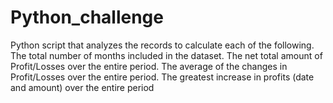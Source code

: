 # Python_challenge
 Python script that analyzes the records to calculate each of the following. The total number of months included in the dataset. The net total amount of Profit/Losses over the entire period. The average of the changes in Profit/Losses over the entire period. The greatest increase in profits (date and amount) over the entire period
